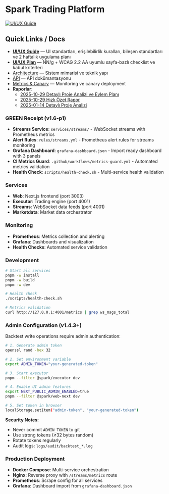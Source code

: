 # Spark Trading Platform

[![UI/UX Guide](https://img.shields.io/badge/UI%2FUX-Guide-blue)](docs/UI_UX_GUIDE.md)

## Quick Links / Docs

- [**UI/UX Guide**](docs/UI_UX_GUIDE.md) — UI standartları, erişilebilirlik kuralları, bileşen standartları ve 2 haftalık uygulama planı
- [**UI/UX Plan**](docs/UI_UX_PLAN.md) — NN/g + WCAG 2.2 AA uyumlu sayfa-bazlı checklist ve kabul kriterleri
- [Architecture](docs/ARCHITECTURE.md) — Sistem mimarisi ve teknik yapı
- [API](docs/API.md) — API dokümantasyonu
- [Metrics & Canary](docs/METRICS_CANARY.md) — Monitoring ve canary deployment
- **Raporlar**:
  - [2025-10-29 Detaylı Proje Analizi ve Eylem Planı](PROJE_ANALIZ_VE_EYLEM_PLANI_2025_10_29.md)
  - [2025-10-29 Hızlı Özet Rapor](PROJE_OZET_RAPOR_2025_10_29.md)
  - [2025-01-14 Detaylı Proje Analizi](docs/reports/PROJE_ANALIZ_2025_01_14_DETAYLI_TAM_RAPOR.md)

### GREEN Receipt (v1.6-p1)

- **Streams Service**: `services/streams/` - WebSocket streams with Prometheus metrics
- **Alert Rules**: `rules/streams.yml` - Prometheus alert rules for streams monitoring
- **Grafana Dashboard**: `grafana-dashboard.json` - Import ready dashboard with 3 panels
- **CI Metrics Guard**: `.github/workflows/metrics-guard.yml` - Automated metrics validation
- **Health Check**: `scripts/health-check.sh` - Multi-service health validation

### Services

- **Web**: Next.js frontend (port 3003)
- **Executor**: Trading engine (port 4001)
- **Streams**: WebSocket data feeds (port 4001)
- **Marketdata**: Market data orchestrator

### Monitoring

- **Prometheus**: Metrics collection and alerting
- **Grafana**: Dashboards and visualization
- **Health Checks**: Automated service validation

### Development

```bash
# Start all services
pnpm -w install
pnpm -w build
pnpm -w dev

# Health check
./scripts/health-check.sh

# Metrics validation
curl http://127.0.0.1:4001/metrics | grep ws_msgs_total
```

### Admin Configuration (v1.4.3+)

Backtest write operations require admin authentication:

```bash
# 1. Generate admin token
openssl rand -hex 32

# 2. Set environment variable
export ADMIN_TOKEN="your-generated-token"

# 3. Start executor
pnpm --filter @spark/executor dev

# 4. Enable UI admin features
export NEXT_PUBLIC_ADMIN_ENABLED=true
pnpm --filter @spark/web-next dev

# 5. Set token in browser
localStorage.setItem("admin-token", "your-generated-token")
```

**Security Notes:**

- Never commit `ADMIN_TOKEN` to git
- Use strong tokens (≥32 bytes random)
- Rotate tokens regularly
- Audit logs: `logs/audit/backtest_*.log`

### Production Deployment

- **Docker Compose**: Multi-service orchestration
- **Nginx**: Reverse proxy with `/streams/metrics` route
- **Prometheus**: Scrape config for all services
- **Grafana**: Dashboard import from `grafana-dashboard.json`
